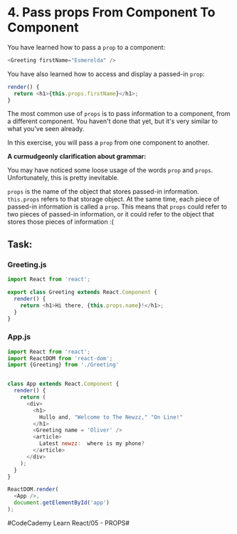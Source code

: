# 4. Pass props From Component To Component
You have learned how to pass a `prop` to a component:

``` javascript
<Greeting firstName="Esmerelda" />
```

You have also learned how to access and display a passed-in `prop`:

``` javascript
render() {
  return <h1>{this.props.firstName}</h1>;
}
```

The most common use of `props` is to pass information to a component, from a different component. You haven't done that yet, but it's very similar to what you've seen already.

In this exercise, you will pass a `prop` from one component to another.

**A curmudgeonly clarification about grammar:**

You may have noticed some loose usage of the words `prop` and `props`. Unfortunately, this is pretty inevitable.

`props` is the name of the object that stores passed-in information. `this.props` refers to that storage object. At the same time, each piece of passed-in information is called a `prop`. This means that `props` could refer to two pieces of passed-in information, or it could refer to the object that stores those pieces of information :(

## Task: 
### Greeting.js

``` javascript
import React from 'react';

export class Greeting extends React.Component {
  render() {
    return <h1>Hi there, {this.props.name}!</h1>;
  }
}

```

### App.js

``` javascript
import React from 'react';
import ReactDOM from 'react-dom';
import {Greeting} from './Greeting'


class App extends React.Component {
  render() {
    return (
      <div>
        <h1>
          Hullo and, "Welcome to The Newzz," "On Line!"
        </h1>
        <Greeting name = 'Oliver' />
        <article>
          Latest newzz:  where is my phone?
        </article>
      </div>
    );
  }
}

ReactDOM.render(
  <App />, 
  document.getElementById('app')
);
```

#CodeCademy Learn React/05 - PROPS#